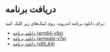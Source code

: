 # دریافت برنامه

برای دانلود برنامه اندروید، روی لینک‌های زیر کلیک کنید:

- [دانلود برنامه (arm64-v8a)](https://github.com/Milad-heydarloo/receive_the_product_app/raw/main/apk/app-arm64-v8a-release.apk)
- [دانلود برنامه (armeabi-v7a)](https://github.com/Milad-heydarloo/receive_the_product_app/raw/main/apk/app-armeabi-v7a-release.apk)
- [دانلود برنامه (x86_64)](https://github.com/Milad-heydarloo/receive_the_product_app/raw/main/apk/app-x86_64-release.apk)
